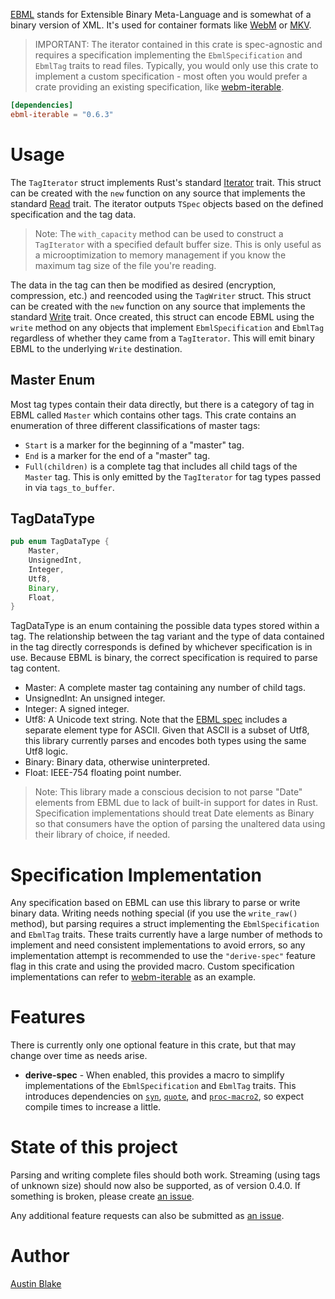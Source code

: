 [EBML][EBML] stands for Extensible Binary Meta-Language and is somewhat of a
binary version of XML. It's used for container formats like [WebM][webm] or
[MKV][mkv].

> IMPORTANT: The iterator contained in this crate is spec-agnostic and requires a specification implementing the `EbmlSpecification` and `EbmlTag` traits to read files.  Typically, you would only use this crate to implement a custom specification - most often you would prefer a crate providing an existing specification, like [webm-iterable][webm-iterable].

```Cargo.toml
[dependencies]
ebml-iterable = "0.6.3"
```

# Usage

The `TagIterator` struct implements Rust's standard [Iterator][rust-iterator] trait.
This struct can be created with the `new` function on any source that implements the standard [Read][rust-read] trait. The iterator outputs `TSpec` objects based on the defined specification and the tag data.

> Note: The `with_capacity` method can be used to construct a `TagIterator` with a specified default buffer size.  This is only useful as a microoptimization to memory management if you know the maximum tag size of the file you're reading.

The data in the tag can then be modified as desired (encryption, compression, etc.) and reencoded using the `TagWriter` struct. This struct can be created with the `new` function on any source that implements the standard [Write][rust-write] trait. Once created, this struct can encode EBML using the `write` method on any objects that implement `EbmlSpecification` and `EbmlTag` regardless of whether they came from a `TagIterator`.  This will emit binary EBML to the underlying `Write` destination.

## Master Enum

Most tag types contain their data directly, but there is a category of tag in EBML called `Master` which contains other tags. This crate contains an enumeration of three different classifications of master tags:

  * `Start` is a marker for the beginning of a "master" tag.
  * `End` is a marker for the end of a "master" tag.
  * `Full(children)` is a complete tag that includes all child tags of the `Master` tag.  This is only emitted by the `TagIterator` for tag types passed in via `tags_to_buffer`.

## TagDataType

```rs
pub enum TagDataType {
    Master,
    UnsignedInt,
    Integer,
    Utf8,
    Binary,
    Float,
}
```

TagDataType is an enum containing the possible data types stored within a tag.  The relationship between the tag variant and the type of data contained in the tag directly corresponds is defined by whichever specification is in use.  Because EBML is binary, the correct specification is required to parse tag content.  

  * Master: A complete master tag containing any number of child tags.
  * UnsignedInt: An unsigned integer.
  * Integer: A signed integer.
  * Utf8: A Unicode text string.  Note that the [EBML spec][rfc8794] includes a separate element type for ASCII.  Given that ASCII is a subset of Utf8, this library currently parses and encodes both types using the same Utf8 logic.
  * Binary: Binary data, otherwise uninterpreted.
  * Float: IEEE-754 floating point number.

> Note: This library made a conscious decision to not parse "Date" elements from EBML due to lack of built-in support for dates in Rust. Specification implementations should treat Date elements as Binary so that consumers have the option of parsing the unaltered data using their library of choice, if needed.

# Specification Implementation

Any specification based on EBML can use this library to parse or write binary data.  Writing needs nothing special (if you use the `write_raw()` method), but parsing requires a struct implementing the `EbmlSpecification` and `EbmlTag` traits.  These traits currently have a large number of methods to implement and need consistent implementations to avoid errors, so any implementation attempt is recommended to use the `"derive-spec"` feature flag in this crate and using the provided macro.  Custom specification implementations can refer to [webm-iterable][webm-iterable] as an example.

# Features
 
There is currently only one optional feature in this crate, but that may change over time as needs arise.
 
* **derive-spec** -
    When enabled, this provides a macro to simplify implementations of the `EbmlSpecification` and `EbmlTag` traits.  This introduces dependencies on [`syn`](https://crates.io/crates/syn), [`quote`](https://crates.io/crates/quote), and [`proc-macro2`](https://crates.io/crates/proc-macro2), so expect compile times to increase a little.


# State of this project

Parsing and writing complete files should both work.  Streaming (using tags of unknown size) should now also be supported, as of version 0.4.0. If something is broken, please create [an issue][new-issue].

Any additional feature requests can also be submitted as [an issue][new-issue].

# Author

[Austin Blake](https://github.com/austinleroy)

[EBML]: http://ebml.sourceforge.net/
[webm]: https://www.webmproject.org/
[mkv]: http://www.matroska.org/technical/specs/index.html
[rfc8794]: https://datatracker.ietf.org/doc/rfc8794/
[rust-iterator]: https://doc.rust-lang.org/std/iter/trait.Iterator.html
[rust-read]: https://doc.rust-lang.org/std/io/trait.Read.html
[rust-write]: https://doc.rust-lang.org/std/io/trait.Write.html
[new-issue]: https://github.com/austinleroy/ebml-iterable/issues
[webm-iterable]: https://github.com/austinleroy/webm-iterable
